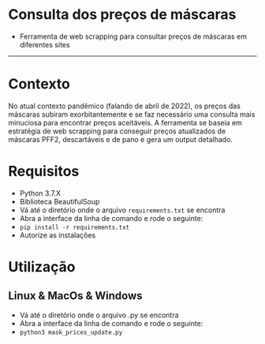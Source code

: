 # Consulta dos preços de máscaras
* Ferramenta de web scrapping para consultar preços de máscaras em diferentes sites
---

# Contexto
No atual contexto pandêmico (falando de abril de 2022), os preços das máscaras subiram exorbitantemente e se faz necessário uma consulta mais minuciosa para encontrar preços aceitáveis.
A ferramenta se baseia em estratégia de web scrapping para conseguir preços atualizados de máscaras PFF2, descartáveis e de pano e gera um output detalhado.

# Requisitos
* Python 3.7.X
* Biblioteca BeautifulSoup
* Vá até o diretório onde o arquivo `requirements.txt` se encontra
* Abra a interface da linha de comando e rode o seguinte:
* `pip install -r requirements.txt`
* Autorize as instalações

# Utilização
## Linux & MacOs & Windows
* Vá até o diretório onde o arquivo .py se encontra
* Abra a interface da linha de comando e rode o seguinte:
* `python3 mask_prices_update.py`
